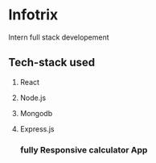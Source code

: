 # Infotrix
Intern  full stack developement

## Tech-stack used
1. React
2. Node.js
3. Mongodb
4. Express.js


   ### fully Responsive calculator App
